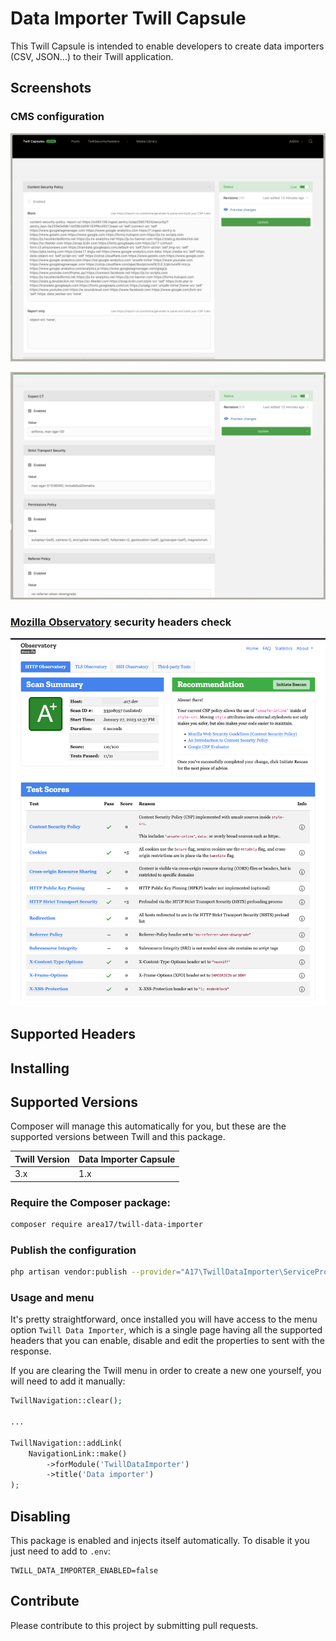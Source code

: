 # Data Importer Twill Capsule

This Twill Capsule is intended to enable developers to create data importers (CSV, JSON...) to their Twill application. 

## Screenshots

### CMS configuration
![screenshot 1](docs/screenshot01.png)

![screenshot 2](docs/screenshot02.png)

### [Mozilla Observatory](https://observatory.mozilla.org) security headers check

![screenshot 2](docs/screenshot03.png)

## Supported Headers


## Installing

## Supported Versions
Composer will manage this automatically for you, but these are the supported versions between Twill and this package.

| Twill Version | Data Importer Capsule |
|---------------|-----------------------|
| 3.x           | 1.x                   |

### Require the Composer package:

``` bash
composer require area17/twill-data-importer
```

### Publish the configuration

``` bash
php artisan vendor:publish --provider="A17\TwillDataImporter\ServiceProvider"
```

### Usage and menu
It's pretty straightforward, once installed you will have access to the menu option `Twill Data Importer`, which is a single page having all the supported headers that you can enable, disable and edit the properties to sent with the response.

If you are clearing the Twill menu in order to create a new one yourself, you will need to add it manually:

```php
TwillNavigation::clear();

...

TwillNavigation::addLink(
    NavigationLink::make()
        ->forModule('TwillDataImporter')
        ->title('Data importer')
);
```

## Disabling

This package is enabled and injects itself automatically. To disable it you just need to add to `.env`:

```dotenv
TWILL_DATA_IMPORTER_ENABLED=false
```

## Contribute

Please contribute to this project by submitting pull requests.
